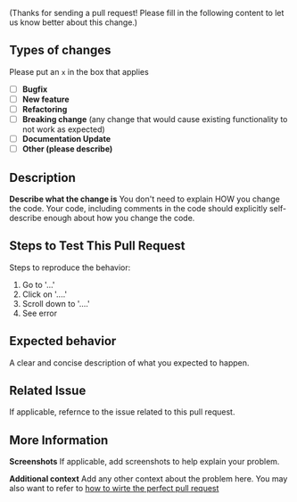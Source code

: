 (Thanks for sending a pull request! Please fill in the following content to let us know better about this change.)

## Types of changes

Please put an `x` in the box that applies

- [ ] **Bugfix**
- [ ] **New feature**
- [ ] **Refactoring**
- [ ] **Breaking change** (any change that would cause existing functionality to not work as expected)
- [ ] **Documentation Update**
- [ ] **Other (please describe)**

## Description

**Describe what the change is**
You don't need to explain HOW you change the code. Your code, including comments in the code should explicitly
self-describe enough about how you change the code.

## Steps to Test This Pull Request

Steps to reproduce the behavior:

1. Go to '...'
2. Click on '....'
3. Scroll down to '....'
4. See error

## Expected behavior

A clear and concise description of what you expected to happen.

## Related Issue

If applicable, refernce to the issue related to this pull request.

## More Information

**Screenshots**
If applicable, add screenshots to help explain your problem.

**Additional context**
Add any other context about the problem here. You may also want to refer
to [how to wirte the perfect pull request](https://github.blog/2015-01-21-how-to-write-the-perfect-pull-request/)
